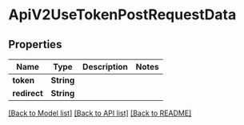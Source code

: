 # ApiV2UseTokenPostRequestData

## Properties

Name | Type | Description | Notes
------------ | ------------- | ------------- | -------------
**token** | **String** |  | 
**redirect** | **String** |  | 

[[Back to Model list]](../README.md#documentation-for-models) [[Back to API list]](../README.md#documentation-for-api-endpoints) [[Back to README]](../README.md)


